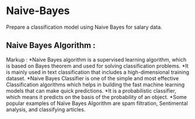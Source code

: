 # Naive-Bayes
Prepare a classification model using Naive Bayes for salary data.

## **Naive Bayes Algorithm :**
Markup :
*Naive Bayes algorithm is a supervised learning algorithm, which is based on Bayes theorem and used for solving classification problems.
*It is mainly used in text classification that includes a high-dimensional training dataset.
*Naive Bayes Classifier is one of the simple and most effective Classification algorithms which helps in building the fast machine learning models that can make quick predictions.
*It is a probabilistic classifier, which means it predicts on the basis of the probability of an object.
*Some popular examples of Naïve Bayes Algorithm are spam filtration, Sentimental analysis, and classifying articles.
